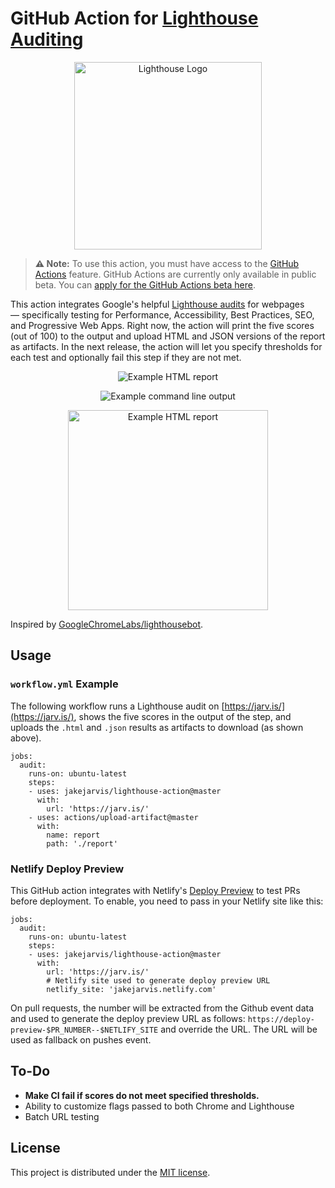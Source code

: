 # GitHub Action for [Lighthouse Auditing](https://developers.google.com/web/tools/lighthouse/)

<p align="center"><img src="https://raw.githubusercontent.com/jakejarvis/lighthouse-action/master/screenshots/logo.png" alt="Lighthouse Logo" width="300px"></p>

> **⚠️ Note:** To use this action, you must have access to the [GitHub Actions](https://github.com/features/actions) feature. GitHub Actions are currently only available in public beta. You can [apply for the GitHub Actions beta here](https://github.com/features/actions/signup/).

This action integrates Google's helpful [Lighthouse audits](https://developers.google.com/web/tools/lighthouse/) for webpages — specifically testing for Performance, Accessibility, Best Practices, SEO, and Progressive Web Apps. Right now, the action will print the five scores (out of 100) to the output and upload HTML and JSON versions of the report as artifacts. In the next release, the action will let you specify thresholds for each test and optionally fail this step if they are not met.

<p align="center"><img src="https://raw.githubusercontent.com/jakejarvis/lighthouse-action/master/screenshots/screenshot-report.png" alt="Example HTML report"></p>
<p align="center"><img src="https://raw.githubusercontent.com/jakejarvis/lighthouse-action/master/screenshots/screenshot-output.png" alt="Example command line output"></p>
<p align="center"><img src="https://raw.githubusercontent.com/jakejarvis/lighthouse-action/master/screenshots/screenshot-artifact.png" alt="Example HTML report" width="320px"></p>

Inspired by [GoogleChromeLabs/lighthousebot](https://github.com/GoogleChromeLabs/lighthousebot).


## Usage

### `workflow.yml` Example

The following workflow runs a Lighthouse audit on [https://jarv.is/](https://jarv.is/), shows the five scores in the output of the step, and uploads the `.html` and `.json` results as artifacts to download (as shown above).

```
jobs:
  audit:
    runs-on: ubuntu-latest
    steps:
    - uses: jakejarvis/lighthouse-action@master
      with:
        url: 'https://jarv.is/'
    - uses: actions/upload-artifact@master
      with:
        name: report
        path: './report'
```


### Netlify Deploy Preview

This GitHub action integrates with Netlify's [Deploy Preview](https://www.netlify.com/docs/continuous-deployment/) to test PRs before deployment. To enable, you need to pass in your Netlify site like this:

```
jobs:
  audit:
    runs-on: ubuntu-latest
    steps:
    - uses: jakejarvis/lighthouse-action@master
      with:
        url: 'https://jarv.is/'
        # Netlify site used to generate deploy preview URL
        netlify_site: 'jakejarvis.netlify.com'
```

On pull requests, the number will be extracted from the Github event data and used to generate the deploy preview URL as follows: `https://deploy-preview-$PR_NUMBER--$NETLIFY_SITE` and override the URL. The URL will be used as fallback on pushes event.


## To-Do

- **Make CI fail if scores do not meet specified thresholds.**
- Ability to customize flags passed to both Chrome and Lighthouse
- Batch URL testing


## License

This project is distributed under the [MIT license](LICENSE.md).
